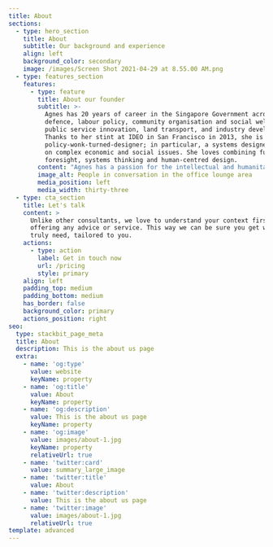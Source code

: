 ```yaml
---
title: About
sections:
  - type: hero_section
    title: About
    subtitle: Our background and experience
    align: left
    background_color: secondary
    image: /images/Screen Shot 2021-04-29 at 8.55.00 AM.png
  - type: features_section
    features:
      - type: feature
        title: About our founder
        subtitle: >-
          Agnes has 20 years of career in the Singapore Government across
          defence, labour policy, community organisation and social welfare,
          public service innovation, land transport, and industry development.
          Thanks to her stint at IDEO in San Francisco in 2013, she is a
          policy-wonk-turned-designer; in particular, a systems designer focused
          on complex economic and social issues. She loves combining futures
          foresight, systems thinking and human-centred design.
        content: "Agnes has a passion for the intellectual and humanitarian challenges that public service brings. She spent 17 years in the well-respected and rigorous Administrative Service of the government of Singapore. During this time, she gained much policy and service delivery experience, not to mention networks, through 6 extremely varied portfolios: defence diplomacy, labour policy, community organisation and social welfare, public service transformation, and land transport.\_\n\nHer niche – and passion area – is in transforming organisations through design. Design became the clarion call for Agnes’ career when she witnessed the transformative power of design in creating citizen value and agile organizations, when she was leading the charge for developing innovation approaches for the government, at the Prime Minister’s Office. In 2011, she wrote an internal manifesto that articulated the Singapore public sector’s ambition to be citizen-centric, and firmly put design at the heart of public sector transformation. She set up the Singapore public service’s first in-house design team; it is estimated that today there are 30 such teams scattered around various government agencies in Singapore. In 2013, she was sent by the Singapore Government on a one-year attachment to a global design consultancy, IDEO (San Francisco) to live and breathe design. Back to Singapore in 2014, she helmed the transformation effort of the Land Transport Authority of Singapore, where for the first time, an engineer-heavy organization saw a transportation system not as sets of infrastructure, but rather as delivering a *loveable* transport experience to citizens.\_\n\nAgnes headed the DesignSingapore Council as its Executive Director from November 2016 to May 2018. The Council is the national government agency in Singapore for all things design, and its vision is for Singapore to be an innovation-driven economy and a loveable city by design. Agnes and her team charted national policies and programmes for growing the design ecosystem, advised business and government leaders on using design to transform their organisations, worked with academic institutions to strengthen design education, and helped design businesses grow.\_\n\nFrom 1 May 2021, Agnes is the Founder and CEO of MindTheSystem, a consultancy and training outfit whose mission is to help government, non-profits and private sector build their internal capabilities and confidence to address complex systems challenges, through a combination of Futures foresight, Systems Thinking, Design Thinking and Cognitive Behavioural approach. She has distilled her 20 years of experience working in complex environments into a ,methodology and practical tools to help teams and leaders navigate complexity - but most importantly, to build the mindset and muscle memory required to address their own complex challenges.\_\n\nAgnes graduated with a First Class B.A. in Politics, Philosophy and Economics from the University of Oxford, Lincoln College in 2000. She went on to do a M.A. in International Relations in the University of Chicago in 2001. She has an Advanced Diploma in Cognitive Behavioural Coaching, by the Centre for Coaching in the UK, accredited and recognized by the British Psychological Society and International Society for Coaching Psychology.\n"
        image_alt: People in conversation in the office lounge area
        media_position: left
        media_width: thirty-three
  - type: cta_section
    title: Let's talk
    content: >
      Unlike other consultants, we love to understand your context first before
      offering any advice or service. This way we can be sure you get what you
      truly need, tailored to you.
    actions:
      - type: action
        label: Get in touch now
        url: /pricing
        style: primary
    align: left
    padding_top: medium
    padding_bottom: medium
    has_border: false
    background_color: primary
    actions_position: right
seo:
  type: stackbit_page_meta
  title: About
  description: This is the about us page
  extra:
    - name: 'og:type'
      value: website
      keyName: property
    - name: 'og:title'
      value: About
      keyName: property
    - name: 'og:description'
      value: This is the about us page
      keyName: property
    - name: 'og:image'
      value: images/about-1.jpg
      keyName: property
      relativeUrl: true
    - name: 'twitter:card'
      value: summary_large_image
    - name: 'twitter:title'
      value: About
    - name: 'twitter:description'
      value: This is the about us page
    - name: 'twitter:image'
      value: images/about-1.jpg
      relativeUrl: true
template: advanced
---
```

